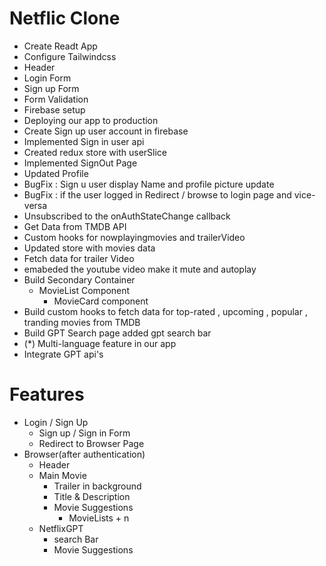 # Netflic Clone

- Create Readt App
- Configure Tailwindcss
- Header
- Login Form
- Sign up Form
- Form Validation
- Firebase setup
- Deploying our app to production
- Create Sign up user account in firebase
- Implemented Sign in user api
- Created redux store with userSlice
- Implemented SignOut Page
- Updated Profile
- BugFix : Sign u user display Name and profile picture update
- BugFix : if the user logged in Redirect / browse to login page and vice-versa
- Unsubscribed to the onAuthStateChange callback
- Get Data from TMDB API
- Custom hooks for nowplayingmovies and trailerVideo
- Updated store with movies data
- Fetch data for trailer Video
- emabeded the youtube video make it mute and autoplay
- Build Secondary Container
  - MovieList Component
    - MovieCard component
- Build custom hooks to fetch data for top-rated , upcoming , popular , tranding movies from TMDB
- Build GPT Search page added gpt search bar
- (\*) Multi-language feature in our app
- Integrate GPT api's

# Features

- Login / Sign Up
  - Sign up / Sign in Form
  - Redirect to Browser Page
- Browser(after authentication)
  - Header
  - Main Movie
    - Trailer in background
    - Title & Description
    - Movie Suggestions
      - MovieLists + n
  - NetflixGPT
    - search Bar
    - Movie Suggestions
